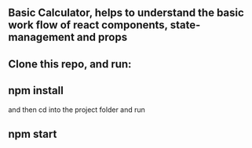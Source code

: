 
## Basic Calculator, helps to understand the basic work flow of react components, state-management and props

## Clone this repo, and run:

## npm install

and then cd into the project folder and run

## npm start


